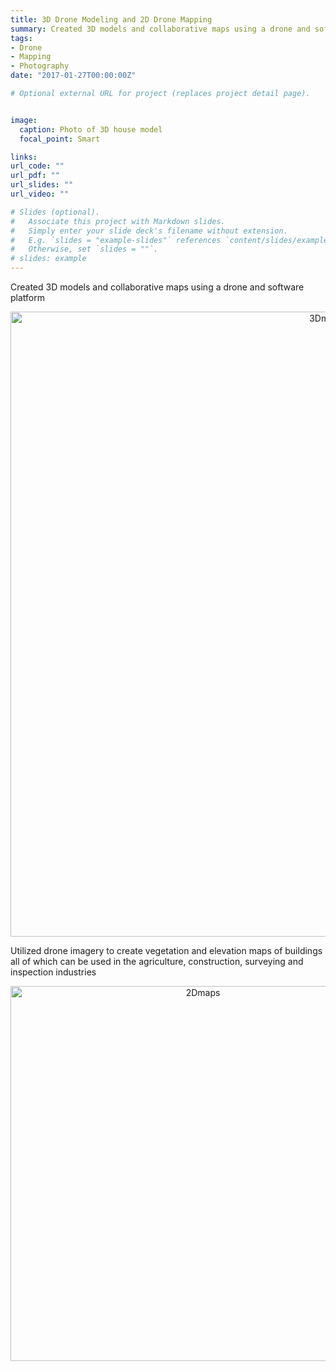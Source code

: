 ```yaml
---
title: 3D Drone Modeling and 2D Drone Mapping
summary: Created 3D models and collaborative maps using a drone and software platform. 
tags:
- Drone
- Mapping
- Photography
date: "2017-01-27T00:00:00Z"

# Optional external URL for project (replaces project detail page).


image:
  caption: Photo of 3D house model
  focal_point: Smart

links:
url_code: ""
url_pdf: ""
url_slides: ""
url_video: ""

# Slides (optional).
#   Associate this project with Markdown slides.
#   Simply enter your slide deck's filename without extension.
#   E.g. `slides = "example-slides"` references `content/slides/example-slides.md`.
#   Otherwise, set `slides = ""`.
# slides: example
---
```


Created 3D models and collaborative maps using a drone and software platform

<p align="center"><img src="/img/3Dmodel.png" alt="3Dmodel" width="1000"/></p>

Utilized drone imagery to create vegetation and elevation maps of buildings all of which can be used in the agriculture, construction, surveying and inspection industries 

<p align="center"><img src="/img/3Dmaps.jpeg" alt="2Dmaps" width="600"/></p>


